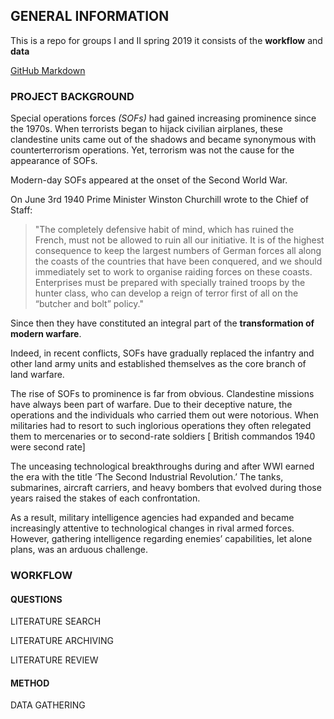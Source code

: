 ## GENERAL INFORMATION

This is a repo for groups I and II spring 2019 it consists of the **workflow** and **data** 

[GitHub Markdown](https://help.github.com/en/categories/writing-on-github)

### PROJECT BACKGROUND

Special operations forces _(SOFs)_ had gained increasing prominence since the 1970s. When terrorists began to hijack civilian  airplanes, these clandestine units came out of the shadows and became synonymous with counterterrorism operations. Yet, terrorism was not the cause for the appearance of SOFs. 

Modern-day SOFs appeared at the onset of the Second World War. 

On June 3rd 1940 Prime Minister Winston Churchill wrote to the Chief of Staff:

> "The completely defensive habit of mind, which has ruined the French, must not be allowed to ruin all our
initiative. It is of the highest consequence to keep the largest numbers of German forces all along the
coasts of the countries that have been conquered, and we should immediately set to work to organise
raiding forces on these coasts. Enterprises must be prepared with specially trained troops by the hunter
class, who can develop a reign of terror first of all on the “butcher and bolt” policy."

Since then they have constituted an integral part of the **transformation of modern warfare**. 

Indeed, in recent conflicts, SOFs have gradually replaced the infantry and other land army units and established themselves as the core branch of land warfare.

The rise of SOFs to prominence is far from obvious. Clandestine missions have always been part of warfare. Due to their deceptive nature, the operations and the individuals who carried them out were notorious. When militaries had to resort to such inglorious operations they often relegated them to mercenaries or to second-rate soldiers [ British commandos 1940 were second rate] 

The unceasing technological breakthroughs during and after WWI earned the era with the title ‘The Second Industrial Revolution.’ The tanks, submarines, aircraft carriers, and heavy bombers that evolved during those years raised the stakes of each confrontation. 

As a result, military intelligence agencies had expanded and became increasingly attentive to technological changes in rival armed forces. However, gathering intelligence regarding enemies’ capabilities, let alone plans, was an arduous challenge. 



### WORKFLOW


#### QUESTIONS

LITERATURE SEARCH

LITERATURE ARCHIVING

LITERATURE REVIEW

#### METHOD

DATA GATHERING

